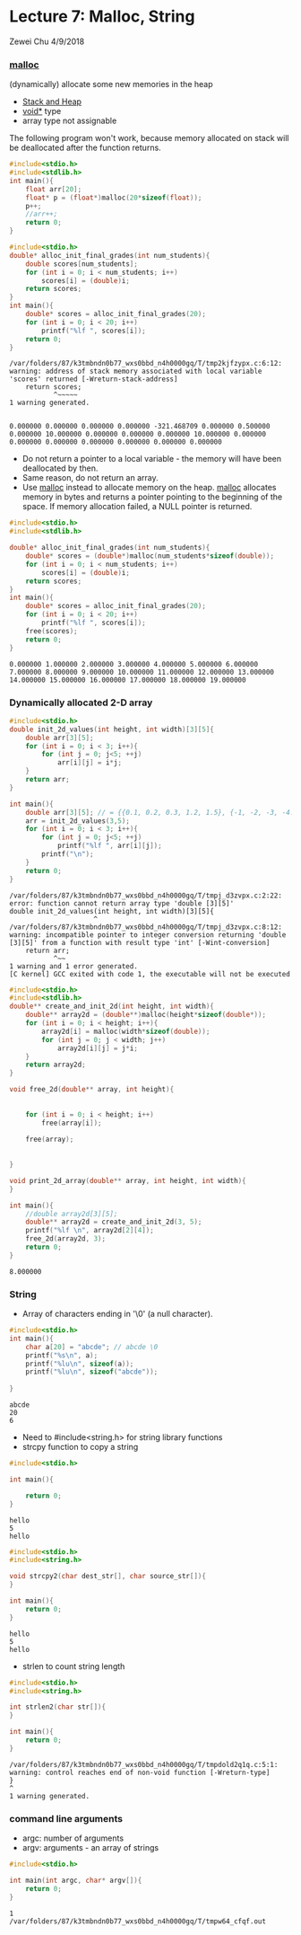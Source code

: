 
# Lecture 7: Malloc, String
Zewei Chu 4/9/2018

### [malloc](http://pubs.opengroup.org/onlinepubs/009695399/functions/malloc.html)
(dynamically) allocate some new memories in the heap

- [Stack and Heap](https://stackoverflow.com/questions/79923/what-and-where-are-the-stack-and-heap)
- [void*](https://en.wikipedia.org/wiki/Void_type) type
- array type not assignable

The following program won't work, because memory allocated on stack will be deallocated after the function returns. 


```c
#include<stdio.h>
#include<stdlib.h>
int main(){
    float arr[20];
    float* p = (float*)malloc(20*sizeof(float));
    p++;
    //arr++;
    return 0;
}
```


```c
#include<stdio.h>
double* alloc_init_final_grades(int num_students){
    double scores[num_students];
    for (int i = 0; i < num_students; i++)
        scores[i] = (double)i;
    return scores;
}
int main(){
    double* scores = alloc_init_final_grades(20);
    for (int i = 0; i < 20; i++)
        printf("%lf ", scores[i]);
    return 0;
}
```

    /var/folders/87/k3tmbndn0b77_wxs0bbd_n4h0000gq/T/tmp2kjfzypx.c:6:12: warning: address of stack memory associated with local variable 'scores' returned [-Wreturn-stack-address]
        return scores;
               ^~~~~~
    1 warning generated.


    0.000000 0.000000 0.000000 0.000000 -321.468709 0.000000 0.500000 0.000000 10.000000 0.000000 0.000000 0.000000 10.000000 0.000000 0.000000 0.000000 0.000000 0.000000 0.000000 0.000000 

- Do not return a pointer to a local variable - the memory will have been deallocated by then. 
- Same reason, do not return an array. 
- Use [malloc](http://pubs.opengroup.org/onlinepubs/009695399/functions/malloc.html) instead to allocate memory on the heap. [malloc](http://pubs.opengroup.org/onlinepubs/009695399/functions/malloc.html) allocates memory in bytes and returns a pointer pointing to the beginning of the space. If memory allocation failed, a NULL pointer is returned.  


```c
#include<stdio.h>
#include<stdlib.h>

double* alloc_init_final_grades(int num_students){
    double* scores = (double*)malloc(num_students*sizeof(double));
    for (int i = 0; i < num_students; i++)
        scores[i] = (double)i;
    return scores;
}
int main(){
    double* scores = alloc_init_final_grades(20);
    for (int i = 0; i < 20; i++)
        printf("%lf ", scores[i]);
    free(scores);
    return 0;
}
```

    0.000000 1.000000 2.000000 3.000000 4.000000 5.000000 6.000000 7.000000 8.000000 9.000000 10.000000 11.000000 12.000000 13.000000 14.000000 15.000000 16.000000 17.000000 18.000000 19.000000 

### Dynamically allocated 2-D array


```c
#include<stdio.h>
double init_2d_values(int height, int width)[3][5]{
    double arr[3][5];
    for (int i = 0; i < 3; i++){
        for (int j = 0; j<5; ++j)
            arr[i][j] = i*j;
    }
    return arr;
}

int main(){
    double arr[3][5]; // = {{0.1, 0.2, 0.3, 1.2, 1.5}, {-1, -2, -3, -4.5, -9}, {1,2,3,4,5}};
    arr = init_2d_values(3,5);
    for (int i = 0; i < 3; i++){
        for (int j = 0; j<5; ++j)
            printf("%lf ", arr[i][j]);
        printf("\n");
    }
    return 0;
}
```

    /var/folders/87/k3tmbndn0b77_wxs0bbd_n4h0000gq/T/tmpj_d3zvpx.c:2:22: error: function cannot return array type 'double [3][5]'
    double init_2d_values(int height, int width)[3][5]{
                         ^
    /var/folders/87/k3tmbndn0b77_wxs0bbd_n4h0000gq/T/tmpj_d3zvpx.c:8:12: warning: incompatible pointer to integer conversion returning 'double [3][5]' from a function with result type 'int' [-Wint-conversion]
        return arr;
               ^~~
    1 warning and 1 error generated.
    [C kernel] GCC exited with code 1, the executable will not be executed


```c
#include<stdio.h>
#include<stdlib.h>
double** create_and_init_2d(int height, int width){
    double** array2d = (double**)malloc(height*sizeof(double*));
    for (int i = 0; i < height; i++){
        array2d[i] = malloc(width*sizeof(double));
        for (int j = 0; j < width; j++)
            array2d[i][j] = j*i;
    }
    return array2d;
}

void free_2d(double** array, int height){
    
    
    for (int i = 0; i < height; i++)
        free(array[i]);
    
    free(array);
    
    
}

void print_2d_array(double** array, int height, int width){
}

int main(){
    //double array2d[3][5];
    double** array2d = create_and_init_2d(3, 5);
    printf("%lf \n", array2d[2][4]);
    free_2d(array2d, 3);
    return 0;
}
```

    8.000000 


### String
- Array of characters ending in '\\0' (a null character). 


```c
#include<stdio.h>
int main(){
    char a[20] = "abcde"; // abcde \0
    printf("%s\n", a);
    printf("%lu\n", sizeof(a));
    printf("%lu\n", sizeof("abcde"));
    
}
```

    abcde
    20
    6


- Need to #include<string.h> for string library functions
- strcpy function to copy a string


```c
#include<stdio.h>

int main(){

    return 0;
}
```

    hello
    5
    hello


```c
#include<stdio.h>
#include<string.h>

void strcpy2(char dest_str[], char source_str[]){
}

int main(){
    return 0;
}
```

    hello
    5
    hello

- strlen to count string length


```c
#include<stdio.h>
#include<string.h>

int strlen2(char str[]){
}

int main(){
    return 0;
}
```

    /var/folders/87/k3tmbndn0b77_wxs0bbd_n4h0000gq/T/tmpdold2q1q.c:5:1: warning: control reaches end of non-void function [-Wreturn-type]
    }
    ^
    1 warning generated.


### command line arguments
- argc: number of arguments
- argv: arguments - an array of strings 


```c
#include<stdio.h>

int main(int argc, char* argv[]){
    return 0;
}
```

    1
    /var/folders/87/k3tmbndn0b77_wxs0bbd_n4h0000gq/T/tmpw64_cfqf.out 

